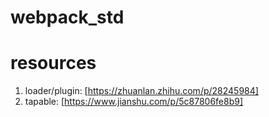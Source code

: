 # webpack_std

# resources
1. loader/plugin: [https://zhuanlan.zhihu.com/p/28245984]
2. tapable: [https://www.jianshu.com/p/5c87806fe8b9]